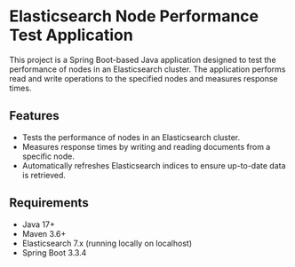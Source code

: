 # Elasticsearch Node Performance Test Application

This project is a Spring Boot-based Java application designed to test the performance of nodes in an Elasticsearch cluster. The application performs read and write operations to the specified nodes and measures response times.

## Features

- Tests the performance of nodes in an Elasticsearch cluster.
- Measures response times by writing and reading documents from a specific node.
- Automatically refreshes Elasticsearch indices to ensure up-to-date data is retrieved.

## Requirements

- Java 17+
- Maven 3.6+
- Elasticsearch 7.x (running locally on localhost)
- Spring Boot 3.3.4